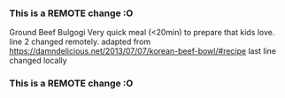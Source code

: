 ### This is a REMOTE change :O
Ground Beef Bulgogi
Very quick meal (<20min) to prepare that kids love. line 2 changed remotely.
adapted from https://damndelicious.net/2013/07/07/korean-beef-bowl/#recipe
last line changed locally
### This is a REMOTE change :O
